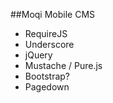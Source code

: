 ##Moqi Mobile CMS

 - RequireJS
 - Underscore
 - jQuery 
 - Mustache / Pure.js
 - Bootstrap?
 - Pagedown
 